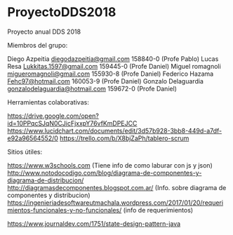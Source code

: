 # ProyectoDDS2018
Proyecto anual DDS 2018

Miembros del grupo:


Diego Azpeitia diegodazpeitia@gmail.com 158840-0 (Profe Pablo)
Lucas Resa Lukkitas.1597@gmail.com 159445-0 (Profe Daniel)
Miguel romagnoli migueromagnoli@gmail.com 155930-8 (Profe Daniel)
Federico Hazama Fehc97@hotmail.com 160053-9 (Profe Daniel)
Gonzalo Delaguardia gonzalodelaguardia@hotmail.com 159672-0 (Profe Daniel)


Herramientas colaborativas:

https://drive.google.com/open?id=10PPqcSJqN0CJicFjxxpY76vfKmDPEJCC
https://www.lucidchart.com/documents/edit/3d57b928-3bb8-449d-a7df-e92a96564552/0
https://trello.com/b/X8bjZaPh/tablero-scrum


Sitios útiles:

https://www.w3schools.com (Tiene info de como laburar con js y json)
http://www.notodocodigo.com/blog/diagrama-de-componentes-y-diagrama-de-distribucion/ 
http://diagramasdecomponentes.blogspot.com.ar/ (Info. sobre diagrama de componentes y distribucion)
https://ingenieriadesoftwareutmachala.wordpress.com/2017/01/20/requerimientos-funcionales-y-no-funcionales/ (info de requerimientos)

https://www.journaldev.com/1751/state-design-pattern-java
